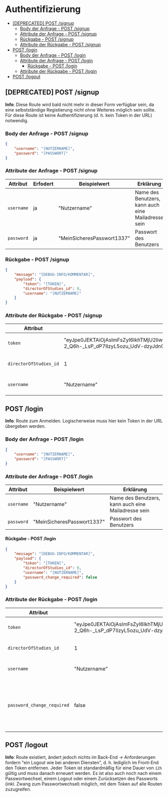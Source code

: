 # Authentifizierung <!-- omit in toc -->

- [[DEPRECATED] POST /signup](#deprecated-post-signup)
  - [Body der Anfrage - POST /signup](#body-der-anfrage---post-signup)
  - [Attribute der Anfrage - POST /signup](#attribute-der-anfrage---post-signup)
  - [Rückgabe - POST /signup](#rückgabe---post-signup)
  - [Attribute der Rückgabe - POST /signup](#attribute-der-rückgabe---post-signup)
- [POST /login](#post-login)
  - [Body der Anfrage - POST /login](#body-der-anfrage---post-login)
  - [Attribute der Anfrage - POST /login](#attribute-der-anfrage---post-login)
    - [Rückgabe - POST /login](#rückgabe---post-login)
  - [Attribute der Rückgabe - POST /login](#attribute-der-rückgabe---post-login)
- [POST /logout](#post-logout)

## [DEPRECATED] POST /signup

**Info**: Diese Route wird bald nicht mehr in dieser Form verfügbar sein, da eine selbstständige Registierung nicht ohne Weiteres möglich sein sollte.
Für diese Route ist keine Authentifizierung (d. h. kein Token in der URL) notwendig.

### Body der Anfrage - POST /signup

```json
{
    "username": "[NUTZERNAME]",
    "password": "[PASSWORT]"
}
```

### Attribute der Anfrage - POST /signup

| Attribut   | Erfodert | Beispielwert               | Erklärung                                           |
| ---------- | -------- | -------------------------- | --------------------------------------------------- |
| `username` | ja       | "Nutzername"               | Name des Benutzers, kann auch eine Mailadresse sein |
| `password` | ja       | "MeinSicheresPasswort1337" | Passwort des Benutzers                              |

### Rückgabe - POST /signup

```json
{
    "message": "[DEBUG-INFO/KOMMENTAR]",
    "payload": {
        "token": "[TOKEN]",
        "directorOfStudies_id": 0,
        "username": "[NUTZERNAME]"
    }
}
```

### Attribute der Rückgabe - POST /signup

| Attribut               | Beispielwert                                                                                                                                                                                                 | Erklärung                                       |
| ---------------------- | ------------------------------------------------------------------------------------------------------------------------------------------------------------------------------------------------------------ | ----------------------------------------------- |
| `token`                | "eyJpe0JEKTAiOjAsImFsZyI6IkhTMjU2IiwidHlwIjoiSldUIn0.eyJ1c2VybmFtZSI6ImFkbWluIiwiZGlyZWN0b3JPZlN0dWRpZXNfaWQiOjEsImlhdCI6MTU5MjE3NjQ4MCwiZXhwIjoxNTk4MTM4MDgwfQ.CFzby-2_Q6h-_LsP_dP7IIzyL5ozu_UdV-dzyJdnQAk" | JWT, der zur Authentifizierung dient            |
| `directorOfStudies_id` | 1                                                                                                                                                                                                            | Eindeutige ID des angelegten Studiengangleiters |
| `username`             | "Nutzername"                                                                                                                                                                                                 | Nutzername des angelegten Studiengangleiters    |

## POST /login

**Info**: Route zum Anmelden.
Logischerweise muss hier kein Token in der URL übergeben werden.

### Body der Anfrage - POST /login

```json
{
    "username": "[NUTZERNAME]",
    "password": "[PASSWORT]"
}
```

### Attribute der Anfrage - POST /login

| Attribut   | Beispielwert               | Erklärung                                           |
| ---------- | -------------------------- | --------------------------------------------------- |
| `username` | "Nutzername"               | Name des Benutzers, kann auch eine Mailadresse sein |
| `password` | "MeinSicheresPasswort1337" | Passwort des Benutzers                              |

#### Rückgabe - POST /login

```json
{
    "message": "[DEBUG-INFO/KOMMENTAR]",
    "payload": {
        "token": "[TOKEN]",
        "directorOfStudies_id": 0,
        "username": "[NUTZERNAME]",
        "password_change_required": false
    }
}
```

### Attribute der Rückgabe - POST /login

| Attribut                   | Beispielwert                                                                                                                                                                                                 | Erklärung                                                                                               |
| -------------------------- | ------------------------------------------------------------------------------------------------------------------------------------------------------------------------------------------------------------ | ------------------------------------------------------------------------------------------------------- |
| `token`                    | "eyJpe0JEKTAiOjAsImFsZyI6IkhTMjU2IiwidHlwIjoiSldUIn0.eyJ1c2VybmFtZSI6ImFkbWluIiwiZGlyZWN0b3JPZlN0dWRpZXNfaWQiOjEsImlhdCI6MTU5MjE3NjQ4MCwiZXhwIjoxNTk4MTM4MDgwfQ.CFzby-2_Q6h-_LsP_dP7IIzyL5ozu_UdV-dzyJdnQAk" | JWT, der zur Authentifizierung dient                                                                    |
| `directorOfStudies_id`     | 1                                                                                                                                                                                                            | Eindeutige ID des angemeldeten Studiengangleiters                                                       |
| `username`                 | "Nutzername"                                                                                                                                                                                                 | Nutzername des angemeldeten Studiengangleiters                                                          |
| `password_change_required` | false                                                                                                                                                                                                        | Gibt an, ob das Passwort zwangsweise gewechselt werden muss. Falls ja, wird kein Token mehr ausgestellt |

## POST /logout

**Info**: Route existiert, ändert jedoch nichts im Back-End &rarr; Anforderungen fordern "ein Logout wie bei anderen Diensten", d. h. lediglich im Front-End den Token entfernen.
Jeder Token ist standardmäßig für eine Dauer von `12h` gültig und muss danach erneuert werden.
Es ist also auch noch nach einem Passwortwechsel, einem Logout oder einem Zurücksetzen des Passworts (inkl. Zwang zum Passwortwechsel) möglich, mit dem Token auf alle Routen zuzugreifen.
